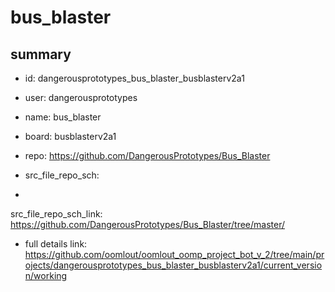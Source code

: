# bus_blaster
 
## summary 
* id: dangerousprototypes_bus_blaster_busblasterv2a1
* user: dangerousprototypes
* name: bus_blaster
* board: busblasterv2a1
* repo: https://github.com/DangerousPrototypes/Bus_Blaster



* src_file_repo_sch: 
*
 src_file_repo_sch_link: https://github.com/DangerousPrototypes/Bus_Blaster/tree/master/
* full details link: https://github.com/oomlout/oomlout_oomp_project_bot_v_2/tree/main/projects/dangerousprototypes_bus_blaster_busblasterv2a1/current_version/working  






